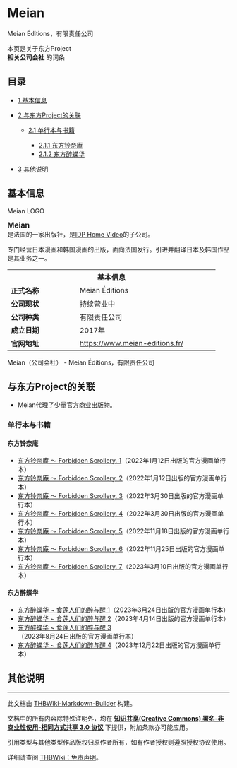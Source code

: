 # Meian

<!-- source html: G:\repos\THBWiki-Markdown-Builder\THBWikiMarkdown\Temp\main\d\d1\ns0%3AMeian.html -->

Meian Éditions，有限责任公司

本页是关于东方Project  
 **相关公司会社** 的词条
## 目录

- [1 基本信息](#基本信息)
- [2 与东方Project的关联](#与东方Project的关联)

  - [2.1 单行本与书籍](#单行本与书籍)

    - [2.1.1 东方铃奈庵](#东方铃奈庵)
    - [2.1.2 东方醉蝶华](#东方醉蝶华)






- [3 其他说明](#其他说明)




## 基本信息
[](./文件-MeianLOGO.SVG.md)  [](./文件-MeianLOGO.SVG.md)Meian LOGO
  
<big> **Meian** </big>  
是法国的一家出版社，是[IDP Home Video](https://fr.wikipedia.org/wiki/IDP_Home_Video)的子公司。
  
  
专门经营日本漫画和韩国漫画的出版，面向法国发行。引进并翻译日本及韩国作品是其业务之一。
  


<table>
<tbody><tr>
<th colspan="2">基本信息</th>
</tr>
<tr>
<td style="width:140px"><b>正式名称</b></td><td style="min-width:300px">Meian Éditions</td></tr><tr><td><b>公司现状</b></td><td>持续营业中</td></tr><tr><td><b>公司种类</b></td><td>有限责任公司</td></tr><tr><td><b>成立日期</b></td><td>2017年</td></tr><tr><td><b>官网地址</b></td><td><a rel="nofollow" class="external free" href="https://www.meian-editions.fr/">https://www.meian-editions.fr/</a></td></tr></tbody></table>

Meian（公司会社） - Meian Éditions，有限责任公司
## 与东方Project的关联
- Meian代理了少量官方商业出版物。

### 单行本与书籍
#### 东方铃奈庵
- [东方铃奈庵 ～ Forbidden Scrollery. 1](./东方铃奈庵.md)（2022年1月12日出版的官方漫画单行本）
- [东方铃奈庵 ～ Forbidden Scrollery. 2](./东方铃奈庵.md)（2022年1月12日出版的官方漫画单行本）
- [东方铃奈庵 ～ Forbidden Scrollery. 3](./东方铃奈庵.md)（2022年3月30日出版的官方漫画单行本）
- [东方铃奈庵 ～ Forbidden Scrollery. 4](./东方铃奈庵.md)（2022年3月30日出版的官方漫画单行本）
- [东方铃奈庵 ～ Forbidden Scrollery. 5](./东方铃奈庵.md)（2022年11月18日出版的官方漫画单行本）
- [东方铃奈庵 ～ Forbidden Scrollery. 6](./东方铃奈庵.md)（2022年11月25日出版的官方漫画单行本）
- [东方铃奈庵 ～ Forbidden Scrollery. 7](./东方铃奈庵.md)（2023年3月10日出版的官方漫画单行本）

#### 东方醉蝶华
- [东方醉蝶华 ~ 食莲人们的醉与醒 1](./东方醉蝶华.md)（2023年3月24日出版的官方漫画单行本）
- [东方醉蝶华 ~ 食莲人们的醉与醒 2](./东方醉蝶华.md)（2023年4月14日出版的官方漫画单行本）
- [东方醉蝶华 ~ 食莲人们的醉与醒 3](./东方醉蝶华.md)（2023年8月24日出版的官方漫画单行本）
- [东方醉蝶华 ~ 食莲人们的醉与醒 4](./东方醉蝶华.md)（2023年12月22日出版的官方漫画单行本）

## 其他说明




---

此文档由 [THBWiki-Markdown-Builder](https://github.com/Delsin-Yu/THBWiki-Markdown-Builder) 构建。

文档中的所有内容除特殊注明外，均在 [**知识共享(Creative Commons) 署名-非商业性使用-相同方式共享 3.0 协议**](https://creativecommons.org/licenses/by-sa/3.0/deed.zh-hans) 下提供，附加条款亦可能应用。

引用类型与其他类型作品版权归原作者所有，如有作者授权则遵照授权协议使用。

详细请查阅 [THBWiki：免责声明](https://thbwiki.cc/THBWiki:%E5%85%8D%E8%B4%A3%E5%A3%B0%E6%98%8E)。

